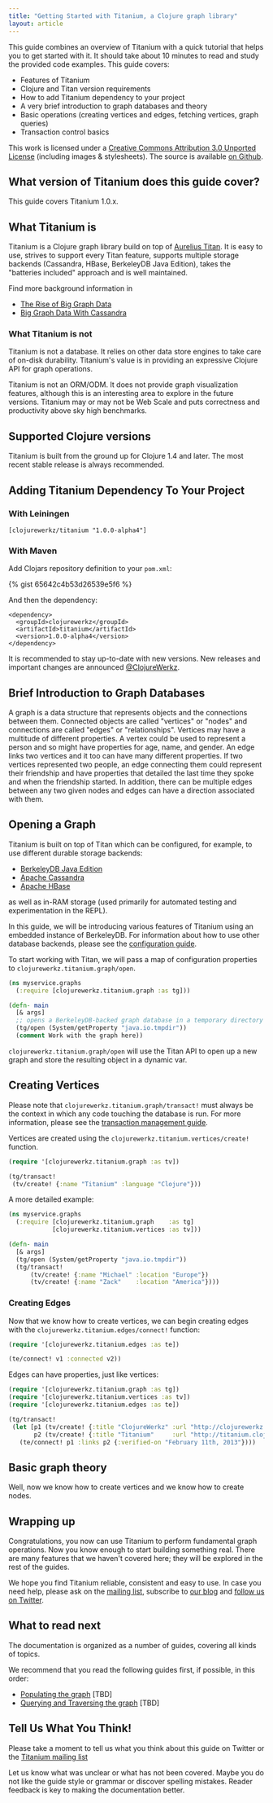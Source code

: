 ```yaml
---
title: "Getting Started with Titanium, a Clojure graph library"
layout: article
---
```


This guide combines an overview of Titanium with a quick tutorial that
helps you to get started with it. It should take about 10 minutes to
read and study the provided code examples. This guide covers:

 * Features of Titanium
 * Clojure and Titan version requirements
 * How to add Titanium dependency to your project
 * A very brief introduction to graph databases and theory
 * Basic operations (creating vertices and edges, fetching vertices, graph queries)
 * Transaction control basics

This work is licensed under a <a rel="license"
href="http://creativecommons.org/licenses/by/3.0/">Creative Commons
Attribution 3.0 Unported License</a> (including images & stylesheets).
The source is available
[on Github](https://github.com/clojurewerkz/titanium.docs).


## What version of Titanium does this guide cover?

This guide covers Titanium 1.0.x.


## What Titanium is

Titanium is a Clojure graph library build on top of [Aurelius
Titan](http://thinkaurelius.github.com/titan/). It is easy
to use, strives to support every Titan feature, supports multiple
storage backends (Cassandra, HBase, BerkeleyDB Java Edition), takes
the "batteries included" approach and is well maintained.

Find more background information in

 * [The Rise of Big Graph Data](http://www.slideshare.net/slidarko/titan-the-rise-of-big-graph-data)
 * [Big Graph Data With Cassandra](http://www.youtube.com/watch?v=ZkAYA4Kd8JE)


### What Titanium is not

Titanium is not a database. It relies on other data store engines to
take care of on-disk durability. Titanium's value is in providing an
expressive Clojure API for graph operations.

Titanium is not an ORM/ODM. It does not provide graph visualization
features, although this is an interesting area to explore in the
future versions. Titanium may or may not be Web Scale and puts
correctness and productivity above sky high benchmarks.


## Supported Clojure versions

Titanium is built from the ground up for Clojure 1.4 and later. The most recent
stable release is always recommended.

## Adding Titanium Dependency To Your Project

### With Leiningen

    [clojurewerkz/titanium "1.0.0-alpha4"]

### With Maven

Add Clojars repository definition to your `pom.xml`:

{% gist 65642c4b53d26539e5f6 %}

And then the dependency:

    <dependency>
      <groupId>clojurewerkz</groupId>
      <artifactId>titanium</artifactId>
      <version>1.0.0-alpha4</version>
    </dependency>

It is recommended to stay up-to-date with new versions. New releases
and important changes are announced
[@ClojureWerkz](http://twitter.com/ClojureWerkz).


## Brief Introduction to Graph Databases

A graph is a data structure that represents objects and the
connections between them. Connected objects are called "vertices" or
"nodes" and connections are called "edges" or "relationships".
Vertices may have a multitude of different properties. A vertex could
be used to represent a person and so might have properties for age,
name, and gender. An edge links two vertices and it too can have many
different properties. If two vertices represented two people, an edge
connecting them could represent their friendship and have properties
that detailed the last time they spoke and when the friendship
started. In addition, there can be multiple edges between any two
given nodes and edges can have a direction associated with them. 

## Opening a Graph

Titanium is built on top of Titan which can be configured, for
example, to use different durable storage backends:

 * [BerkeleyDB Java Edition](http://www.oracle.com/technetwork/database/berkeleydb/overview/index-093405.html)
 * [Apache Cassandra](http://cassandra.apache.org)
 * [Apache HBase](http://hbase.apache.org)

as well as in-RAM storage (used primarily for automated testing and experimentation in the REPL).

In this guide, we will be introducing various features of Titanium
using an embedded instance of BerkeleyDB. For information about how to
use other database backends, please see the [configuration guide]().

To start working with Titan, we will pass a map of configuration
properties to `clojurewerkz.titanium.graph/open`.

``` clojure
(ns myservice.graphs
  (:require [clojurewerkz.titanium.graph :as tg]))

(defn- main
  [& args]
  ;; opens a BerkeleyDB-backed graph database in a temporary directory
  (tg/open (System/getProperty "java.io.tmpdir"))
  (comment Work with the graph here))
```

`clojurewerkz.titanium.graph/open` will use the Titan API to open up a
new graph and store the resulting object in a dynamic var.

## Creating Vertices

Please note that `clojurewerkz.titanium.graph/transact!` must always
be the context in which any code touching the database is run. For
more information, please see the [transaction management guide]().

Vertices are created using the
`clojurewerkz.titanium.vertices/create!` function.

``` clojure
(require '[clojurewerkz.titanium.graph :as tv])

(tg/transact! 
 (tv/create! {:name "Titanium" :language "Clojure"}))
```

A more detailed example: 

``` clojure
(ns myservice.graphs
  (:require [clojurewerkz.titanium.graph    :as tg]
            [clojurewerkz.titanium.vertices :as tv]))

(defn- main
  [& args]
  (tg/open (System/getProperty "java.io.tmpdir")) 
  (tg/transact!
      (tv/create! {:name "Michael" :location "Europe"})
      (tv/create! {:name "Zack"    :location "America"})))
```

### Creating Edges

Now that we know how to create vertices, we can begin creating edges
with the `clojurewerkz.titanium.edges/connect!` function: 

``` clojure
(require '[clojurewerkz.titanium.edges :as te])

(te/connect! v1 :connected v2))
```

Edges can have properties, just like vertices:

``` clojure
(require '[clojurewerkz.titanium.graph :as tg])
(require '[clojurewerkz.titanium.vertices :as tv])
(require '[clojurewerkz.titanium.edges :as te])

(tg/transact!
 (let [p1 (tv/create! {:title "ClojureWerkz" :url "http://clojurewerkz.org"})
       p2 (tv/create! {:title "Titanium"     :url "http://titanium.clojurewerkz.org"})]
   (te/connect! p1 :links p2 {:verified-on "February 11th, 2013"})))
```

## Basic graph theory 

Well, now we know how to create vertices and we know how to create
nodes. 

## Wrapping up

Congratulations, you now can use Titanium to perform fundamental graph
operations. Now you know enough to start building something real.
There are many features that we haven't covered here; they will be
explored in the rest of the guides.

We hope you find Titanium reliable, consistent and easy to use. In
case you need help, please ask on the
[mailing list](https://groups.google.com/forum/#!forum/clojure-titanium),
subscribe to [our blog](http://blog.clojurewerkz.org) and
[follow us on Twitter](http://twitter.com/ClojureWerkz).


## What to read next

The documentation is organized as a number of guides, covering all
kinds of topics.

We recommend that you read the following guides first, if possible, in
this order:

 * [Populating the graph](/articles/populating.html) [TBD]
 * [Querying and Traversing the graph](/articles/traversing.html) [TBD]


## Tell Us What You Think!

Please take a moment to tell us what you think about this guide on
Twitter or the
[Titanium mailing list](https://groups.google.com/forum/#!forum/clojure-titanium)

Let us know what was unclear or what has not been covered. Maybe you do not like the guide style or grammar or discover spelling mistakes. Reader feedback is key to making the documentation better.
